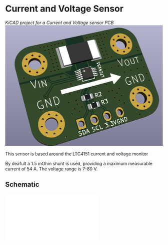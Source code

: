 # Current and Voltage Sensor
*KiCAD project for a Current and Voltage sensor PCB*
![](docs/pcb_render.png)

This sensor is based around the LTC4151 current and voltage monitor

By deafult a 1.5 mOhm shunt is used, providing a maximum measurable current of 54 A. The voltage range is 7-80 V.  

## Schematic
![[Link to PDF]](docs/schematics.pdf)